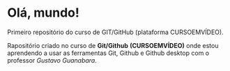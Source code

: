 # Olá, mundo!
 Primeiro repositório do curso de GIT/GitHub (plataforma CURSOEMVÍDEO).

 Rapositório criado no curso de **Git/Github** **(CURSOEMVÍDEO)** onde estou aprendendo a usar as ferramentas Git, Github e Github desktop com o professor *Gustavo Guanabara*.
